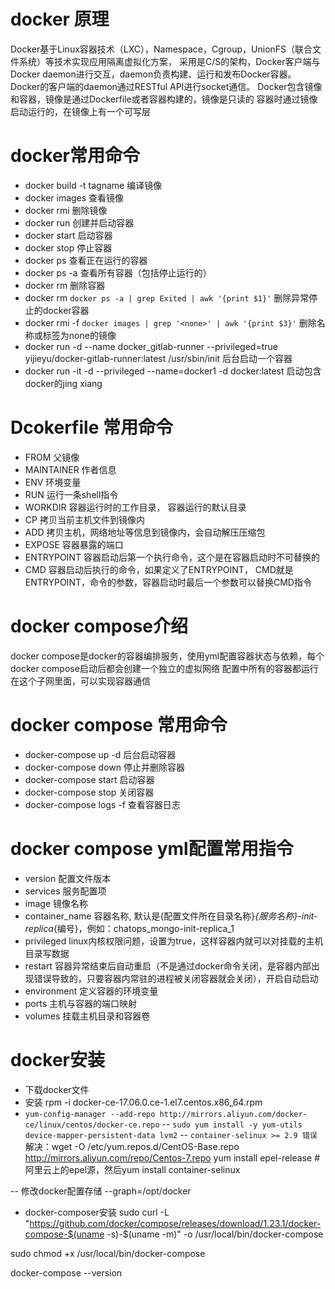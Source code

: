 # docker 原理
Docker基于Linux容器技术（LXC），Namespace，Cgroup，UnionFS（联合文件系统）等技术实现应用隔离虚拟化方案，
采用是C/S的架构，Docker客户端与Docker daemon进行交互，daemon负责构建、运行和发布Docker容器。
Docker的客户端的daemon通过RESTful API进行socket通信。
Docker包含镜像和容器，镜像是通过Dockerfile或者容器构建的，镜像是只读的
容器时通过镜像启动运行的，在镜像上有一个可写层

# docker常用命令

- docker build -t tagname <Dockerfile path> 编译镜像
- docker images 查看镜像
- docker rmi    删除镜像
- docker run 创建并启动容器
- docker start 启动容器
- docker stop 停止容器
- docker ps 查看正在运行的容器
- docker ps -a 查看所有容器（包括停止运行的）
- docker rm 删除容器
- docker rm `docker ps -a | grep Exited | awk '{print $1}'`   删除异常停止的docker容器
- docker rmi -f  `docker images | grep '<none>' | awk '{print $3}'`   删除名称或标签为none的镜像
- docker run -d --name docker_gitlab-runner --privileged=true yijieyu/docker-gitlab-runner:latest /usr/sbin/init 后台启动一个容器
- docker run -it -d --privileged --name=docker1 -d docker:latest 启动包含docker的jing xiang


# Dcokerfile 常用命令

- FROM 父镜像
- MAINTAINER 作者信息
- ENV 环境变量
- RUN 运行一条shell指令
- WORKDIR 容器运行时的工作目录， 容器运行的默认目录
- CP 拷贝当前主机文件到镜像内
- ADD 拷贝主机，网络地址等信息到镜像内，会自动解压压缩包
- EXPOSE 容器暴露的端口
- ENTRYPOINT 容器启动后第一个执行命令，这个是在容器启动时不可替换的
- CMD 容器启动后执行的命令，如果定义了ENTRYPOINT， CMD就是ENTRYPOINT，命令的参数，容器启动时最后一个参数可以替换CMD指令


# docker compose介绍
docker compose是docker的容器编排服务，使用yml配置容器状态与依赖，每个docker compose启动后都会创建一个独立的虚拟网络
配置中所有的容器都运行在这个子网里面，可以实现容器通信

# docker compose 常用命令

- docker-compose up -d 后台启动容器
- docker-compose down 停止并删除容器
- docker-compose start 启动容器
- docker-compose stop 关闭容器
- docker-compose logs -f 查看容器日志

# docker compose yml配置常用指令

- version 配置文件版本
- services 服务配置项
- image 镜像名称
- container_name 容器名称, 默认是{配置文件所在目录名称}_{服务名称}-init-replica_{编号}，例如：chatops_mongo-init-replica_1
- privileged linux内核权限问题，设置为true，这样容器内就可以对挂载的主机目录写数据
- restart 容器异常结束后自动重启（不是通过docker命令关闭，是容器内部出现错误导致的，只要容器内常驻的进程被关闭容器就会关闭），开启自动启动
- environment 定义容器的环境变量
- ports 主机与容器的端口映射
- volumes 挂载主机目录和容器卷



# docker安装
- 下载docker文件
- 安装 rpm -i docker-ce-17.06.0.ce-1.el7.centos.x86_64.rpm
- `yum-config-manager --add-repo http://mirrors.aliyun.com/docker-ce/linux/centos/docker-ce.repo`
-- `sudo yum install -y yum-utils  device-mapper-persistent-data lvm2`
-- `container-selinux >= 2.9 错误` 解决：wget -O /etc/yum.repos.d/CentOS-Base.repo http://mirrors.aliyun.com/repo/Centos-7.repo   yum install epel-release   #阿里云上的epel源，然后yum install container-selinux

-- 修改docker配置存储
 --graph=/opt/docker

- docker-composer安装
sudo curl -L "https://github.com/docker/compose/releases/download/1.23.1/docker-compose-$(uname -s)-$(uname -m)" -o /usr/local/bin/docker-compose

sudo chmod +x /usr/local/bin/docker-compose

docker-compose --version